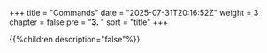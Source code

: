 +++
title = "Commands"
date = "2025-07-31T20:16:52Z"
weight = 3
chapter = false
pre = "<b>3. </b>"
sort = "title"
+++

{{%children description="false"%}}
